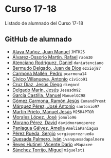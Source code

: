# Curso 17-18
Listado de alumnado del Curso 17-18


## GitHub de alumnado

- [Alaya Muñoz, Juan Manuel](https://github.com/JMTR25) `JMTR25`
- [Álvarez-Ossorio Martín, Rafael](https://github.com/raom30) `raom30` 
- [Atenciano Rodríguez, Daniel](https://github.com/daniatenciano) `daniatenciano`
- [Bermudo Delgado, Juan de Dios](https://github.com/ezxioj87) `ezxioj87`
- [Carmona Mallén, Pedro](https://github.com/pcarmona14) `pcarmona14`
- [Cívico Villanueva, Antonio]( https://github.com/civico91) `civico91`
- [Cruz Díaz, Jesús Diego](https://github.com/diegocd) `diegocd`
- [Delgado Marín, Jesús](https://github.com/Jesusdm92) `Jesusdm92`
- [García Castilla, Manuel](https://github.com/ManuelGC98) `ManuelGC98`
- [Gómez Carmona, Ramón Jesús](https://github.com/ComandPromt) `ComandPromt`
- [Márquez Pérez, José Antonio](https://github.com/santonio97) `santonio97`
- [Martín Prieto, Manuel Jesús](https://github.com/M25R4PTOR) `M25R4PTOR`
- [Morales López, José](https://github.com/jomolo96) `jomolo96`
- [Morano Pérez, David](https://github.com/davidmoranoperez) `davidmoranoperez`
- [Paniagua Gálvez, Amelia]( https://github.com/AmeliaPaniagua) `AmeliaPaniagua`
- [Pérez Rueda, Sergio](https://github.com/sergioperezrueda) `sergioperezrueda`
- [Quesada Palmero, Iván](https://github.com/ivanquesadapalmero) `ivanquesadapalmero`
- [Reyes Hutinel, Vicente Darío](https://github.com/xMapaxee) `xMapaxee`
- [Sánchez Torrijo, Miguel](https://github.com/miguelst1) `miguelst1`

